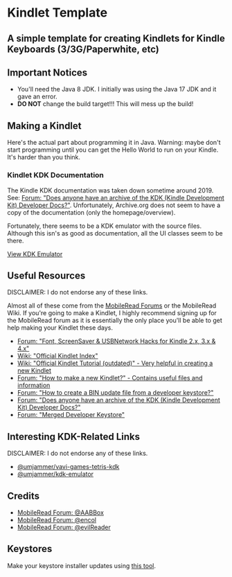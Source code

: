 # Kindlet Template
## A simple template for creating Kindlets for Kindle Keyboards (3/3G/Paperwhite, etc)

## Important Notices

* You'll need the Java 8 JDK. I initially was using the Java 17 JDK and it gave an error.
* **DO NOT** change the build target!!! This will mess up the build!

## Making a Kindlet

Here's the actual part about programming it in Java. Warning: maybe don't start programming until you can get the Hello World to run on your Kindle. It's harder than you think.

### Kindlet KDK Documentation

The Kindle KDK documentation was taken down sometime around 2019. See: [Forum: "Does anyone have an archive of the KDK (Kindle Development Kit) Developer Docs?"](https://www.mobileread.com/forums/showthread.php?t=353046). Unfortunately, Archive.org does not seem to have a copy of the documentation (only the homepage/overview).

Fortunately, there seems to be a KDK emulator with the source files. Although this isn's as good as documentation, all the UI classes seem to be there.

[View KDK Emulator](https://github.com/umjammer/kdk-emulator/tree/master/src/main/java/com/amazon/kindle/kindlet/ui)

## Useful Resources

DISCLAIMER: I do not endorse any of these links.

Almost all of these come from the [MobileRead Forums](https://www.mobileread.com/forums/) or the MobileRead Wiki. If you're going to make a Kindlet, I highly recommend signing up for the MobileRead forum as it is essentially the only place you'll be able to get help making your Kindlet these days.

* [Forum: "Font, ScreenSaver & USBNetwork Hacks for Kindle 2.x, 3.x & 4.x"](https://www.mobileread.com/forums/showthread.php?t=88004)
* [Wiki: "Official Kindlet Index"](https://wiki.mobileread.com/wiki/Kindlet_Index)
* [Wiki: "Official Kindlet Tutorial (outdated)" - Very helpful in creating a new Kindlet](https://wiki.mobileread.com/wiki/Kindlet_Developer_HowTo)
* [Forum: "How to make a new Kindlet?" - Contains useful files and information](https://www.mobileread.com/forums/showthread.php?t=352953)
* [Forum: "How to create a BIN update file from a developer keystore?"](https://www.mobileread.com/forums/showthread.php?t=353045)
* [Forum: "Does anyone have an archive of the KDK (Kindle Development Kit) Developer Docs?"](https://www.mobileread.com/forums/showthread.php?t=353046)
* [Forum: "Merged Developer Keystore"](https://www.mobileread.com/forums/showthread.php?t=152294)

## Interesting KDK-Related Links

DISCLAIMER: I do not endorse any of these links.

* [@umjammer/vavi-games-tetris-kdk](https://github.com/umjammer/vavi-games-tetris-kdk)
* [@umjammer/kdk-emulator](https://github.com/umjammer/kdk-emulator)

## Credits

* [MobileRead Forum: @AABBox](https://www.mobileread.com/forums/member.php?u=334018)
* [MobileRead Forum: @encol](https://www.mobileread.com/forums/member.php?u=272794)
* [MobileRead Forum: @evilReader](https://www.mobileread.com/forums/member.php?u=333976)

## Keystores

Make your keystore installer updates using [this tool](https://github.com/kindlet/kindle-keystore-update-builder).
